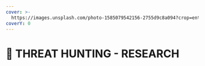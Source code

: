```yaml
---
cover: >-
  https://images.unsplash.com/photo-1585079542156-2755d9c8a094?crop=entropy&cs=srgb&fm=jpg&ixid=M3wxOTcwMjR8MHwxfHNlYXJjaHwyfHxjb21wdXRlciUyMGhhY2tlcnxlbnwwfHx8fDE3Mjg5Mzk4NDl8MA&ixlib=rb-4.0.3&q=85
coverY: 0
---
```


# 👾 THREAT HUNTING - RESEARCH

